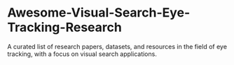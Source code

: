 # Awesome-Visual-Search-Eye-Tracking-Research
A curated list of research papers, datasets, and resources in the field of eye tracking, with a focus on visual search applications.
